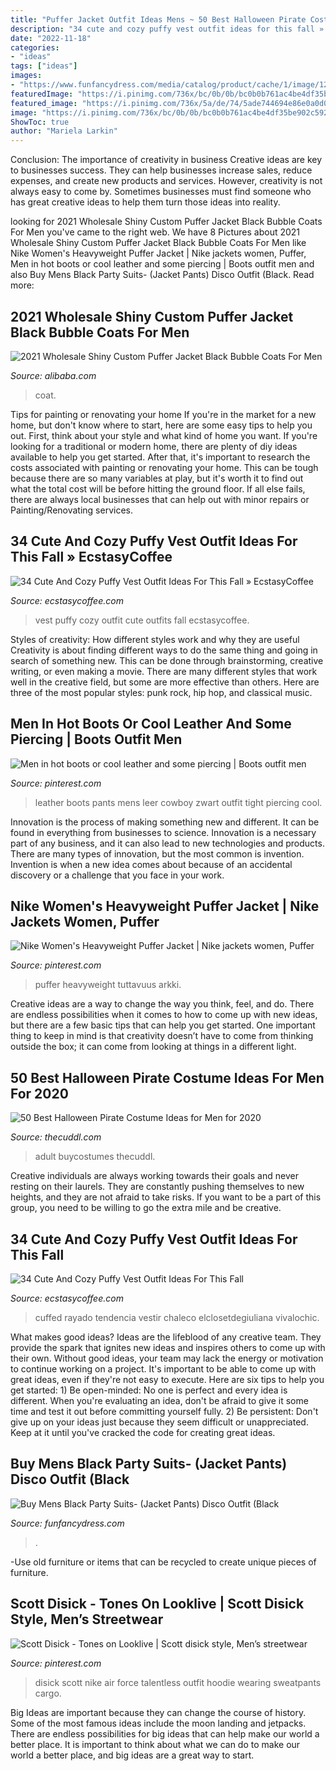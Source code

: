 ```yaml
---
title: "Puffer Jacket Outfit Ideas Mens ~ 50 Best Halloween Pirate Costume Ideas For Men For 2020"
description: "34 cute and cozy puffy vest outfit ideas for this fall » ecstasycoffee"
date: "2022-11-18"
categories:
- "ideas"
tags: ["ideas"]
images:
- "https://www.funfancydress.com/media/catalog/product/cache/1/image/1200x/040ec09b1e35df139433887a97daa66f/s/a/sanc7482_b.jpg"
featuredImage: "https://i.pinimg.com/736x/bc/0b/0b/bc0b0b761ac4be4df35be902c5929a1a.jpg"
featured_image: "https://i.pinimg.com/736x/5a/de/74/5ade744694e86e0a0d0c82446295776a.jpg"
image: "https://i.pinimg.com/736x/bc/0b/0b/bc0b0b761ac4be4df35be902c5929a1a.jpg"
ShowToc: true
author: "Mariela Larkin"
---
```



Conclusion: The importance of creativity in business
Creative ideas are key to businesses success. They can help businesses increase sales, reduce expenses, and create new products and services. However, creativity is not always easy to come by. Sometimes businesses must find someone who has great creative ideas to help them turn those ideas into reality.

	

		
looking for 2021 Wholesale Shiny Custom Puffer Jacket Black Bubble Coats For Men you've came to the right web. We have 8 Pictures about 2021 Wholesale Shiny Custom Puffer Jacket Black Bubble Coats For Men like Nike Women&#039;s Heavyweight Puffer Jacket | Nike jackets women, Puffer, Men in hot boots or cool leather and some piercing | Boots outfit men and also Buy Mens Black Party Suits- (Jacket Pants) Disco Outfit (Black. Read more:
		
    
## 2021 Wholesale Shiny Custom Puffer Jacket Black Bubble Coats For Men

<img loading=lazy src="http://sc02.alicdn.com/kf/Hd635ce4c1d924f4aa099b246fe91cf77e/200373876/Hd635ce4c1d924f4aa099b246fe91cf77e.png" onerror="this.onerror=null;this.src='https://tse3.mm.bing.net/th?id=OIP.HowjFLAuFch7E-dDk2CnUwHaJ3&amp;pid=15.1';" alt="2021 Wholesale Shiny Custom Puffer Jacket Black Bubble Coats For Men">

_Source: alibaba.com_

>coat. 

	

Tips for painting or renovating your home
If you're in the market for a new home, but don't know where to start, here are some easy tips to help you out. First, think about your style and what kind of home you want. If you're looking for a traditional or modern home, there are plenty of diy ideas available to help you get started.
After that, it's important to research the costs associated with painting or renovating your home. This can be tough because there are so many variables at play, but it's worth it to find out what the total cost will be before hitting the ground floor. If all else fails, there are always local businesses that can help out with minor repairs or Painting/Renovating services.

    
## 34 Cute And Cozy Puffy Vest Outfit Ideas For This Fall » EcstasyCoffee

<img loading=lazy src="https://i0.wp.com/www.ecstasycoffee.com/wp-content/uploads/2016/11/Cozy-Puffy-Vest-Outfits-Ideas39.jpg?resize=600,900" onerror="this.onerror=null;this.src='https://tse4.mm.bing.net/th?id=OIP.TWVK757L2RKIKar6QGB91gHaLH&amp;pid=15.1';" alt="34 Cute And Cozy Puffy Vest Outfit Ideas For This Fall » EcstasyCoffee">

_Source: ecstasycoffee.com_

>vest puffy cozy outfit cute outfits fall ecstasycoffee. 

	

Styles of creativity: How different styles work and why they are useful
Creativity is about finding different ways to do the same thing and going in search of something new. This can be done through brainstorming, creative writing, or even making a movie. There are many different styles that work well in the creative field, but some are more effective than others. Here are three of the most popular styles: punk rock, hip hop, and classical music.

    
## Men In Hot Boots Or Cool Leather And Some Piercing | Boots Outfit Men

<img loading=lazy src="https://i.pinimg.com/736x/40/78/5a/40785a8f25a7939498b70925b3512919.jpg" onerror="this.onerror=null;this.src='https://tse1.mm.bing.net/th?id=OIP.VUAhaxjxgn-fJjt42d2gNwHaN7&amp;pid=15.1';" alt="Men in hot boots or cool leather and some piercing | Boots outfit men">

_Source: pinterest.com_

>leather boots pants mens leer cowboy zwart outfit tight piercing cool. 

	

Innovation is the process of making something new and different. It can be found in everything from businesses to science. Innovation is a necessary part of any business, and it can also lead to new technologies and products. There are many types of innovation, but the most common is invention. Invention is when a new idea comes about because of an accidental discovery or a challenge that you face in your work.

    
## Nike Women&#039;s Heavyweight Puffer Jacket | Nike Jackets Women, Puffer

<img loading=lazy src="https://i.pinimg.com/736x/bc/0b/0b/bc0b0b761ac4be4df35be902c5929a1a.jpg" onerror="this.onerror=null;this.src='https://tse1.mm.bing.net/th?id=OIP.HUOb6MEOygiVVGFJ-rOCYQHaKx&amp;pid=15.1';" alt="Nike Women&#039;s Heavyweight Puffer Jacket | Nike jackets women, Puffer">

_Source: pinterest.com_

>puffer heavyweight tuttavuus arkki. 

	

Creative ideas are a way to change the way you think, feel, and do. There are endless possibilities when it comes to how to come up with new ideas, but there are a few basic tips that can help you get started. One important thing to keep in mind is that creativity doesn’t have to come from thinking outside the box; it can come from looking at things in a different light.

    
## 50 Best Halloween Pirate Costume Ideas For Men For 2020

<img loading=lazy src="https://thecuddl.com/images/2019/08/09-fun-suit-idea-for-guys-thecuddl-C001.jpg" onerror="this.onerror=null;this.src='https://tse1.mm.bing.net/th?id=OIP.I59LT2_RanYxvyoAMliE4AHaJ3&amp;pid=15.1';" alt="50 Best Halloween Pirate Costume Ideas for Men for 2020">

_Source: thecuddl.com_

>adult buycostumes thecuddl. 

	

Creative individuals are always working towards their goals and never resting on their laurels. They are constantly pushing themselves to new heights, and they are not afraid to take risks. If you want to be a part of this group, you need to be willing to go the extra mile and be creative.

    
## 34 Cute And Cozy Puffy Vest Outfit Ideas For This Fall

<img loading=lazy src="https://i2.wp.com/www.ecstasycoffee.com/wp-content/uploads/2016/11/Cozy-Puffy-Vest-Outfits-Ideas19.jpg?resize=600%2C908&amp;ssl=1" onerror="this.onerror=null;this.src='https://tse1.mm.bing.net/th?id=OIP.ztavYH1eYCFRhQSkyzIfwQHaLN&amp;pid=15.1';" alt="34 Cute And Cozy Puffy Vest Outfit Ideas For This Fall">

_Source: ecstasycoffee.com_

>cuffed rayado tendencia vestir chaleco elclosetdegiuliana vivalochic. 

	

What makes good ideas?
Ideas are the lifeblood of any creative team. They provide the spark that ignites new ideas and inspires others to come up with their own. Without good ideas, your team may lack the energy or motivation to continue working on a project. It's important to be able to come up with great ideas, even if they're not easy to execute. Here are six tips to help you get started: 1) Be open-minded: No one is perfect and every idea is different. When you're evaluating an idea, don't be afraid to give it some time and test it out before committing yourself fully. 2) Be persistent: Don't give up on your ideas just because they seem difficult or unappreciated. Keep at it until you've cracked the code for creating great ideas.

    
## Buy Mens Black Party Suits- (Jacket Pants) Disco Outfit (Black

<img loading=lazy src="https://www.funfancydress.com/media/catalog/product/cache/1/image/1200x/040ec09b1e35df139433887a97daa66f/s/a/sanc7482_b.jpg" onerror="this.onerror=null;this.src='https://tse2.mm.bing.net/th?id=OIP.TprCqQ9GdZ3RXmuXXzxlGwHaOB&amp;pid=15.1';" alt="Buy Mens Black Party Suits- (Jacket Pants) Disco Outfit (Black">

_Source: funfancydress.com_

>. 

	

-Use old furniture or items that can be recycled to create unique pieces of furniture.

    
## Scott Disick - Tones On Looklive | Scott Disick Style, Men’s Streetwear

<img loading=lazy src="https://i.pinimg.com/736x/5a/de/74/5ade744694e86e0a0d0c82446295776a.jpg" onerror="this.onerror=null;this.src='https://tse4.mm.bing.net/th?id=OIP.JSjUzc5ubj46oMPyFRvS4AHaLH&amp;pid=15.1';" alt="Scott Disick - Tones on Looklive | Scott disick style, Men’s streetwear">

_Source: pinterest.com_

>disick scott nike air force talentless outfit hoodie wearing sweatpants cargo. 

	

Big Ideas are important because they can change the course of history. Some of the most famous ideas include the moon landing and jetpacks. There are endless possibilities for big ideas that can help make our world a better place. It is important to think about what we can do to make our world a better place, and big ideas are a great way to start.


